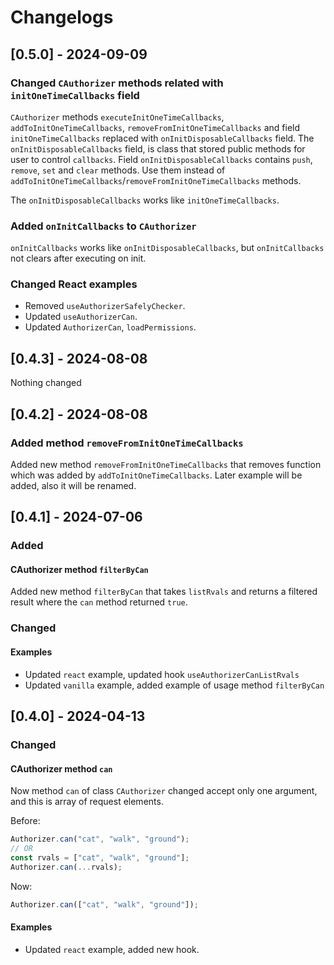 # Changelogs

## [0.5.0] - 2024-09-09

### Changed `CAuthorizer` methods related with `initOneTimeCallbacks` field

`CAuthorizer` methods `executeInitOneTimeCallbacks`, `addToInitOneTimeCallbacks`, `removeFromInitOneTimeCallbacks` and field `initOneTimeCallbacks` replaced with `onInitDisposableCallbacks` field. The `onInitDisposableCallbacks` field, is class that stored public methods for user to control `callbacks`. Field `onInitDisposableCallbacks` contains `push`, `remove`, `set` and `clear` methods. Use them instead of `addToInitOneTimeCallbacks`/`removeFromInitOneTimeCallbacks` methods.

The `onInitDisposableCallbacks` works like `initOneTimeCallbacks`.

### Added `onInitCallbacks` to `CAuthorizer`

`onInitCallbacks` works like `onInitDisposableCallbacks`, but `onInitCallbacks` not clears after executing on init.

### Changed React examples

- Removed `useAuthorizerSafelyChecker`.
- Updated `useAuthorizerCan`.
- Updated `AuthorizerCan`, `loadPermissions`.

## [0.4.3] - 2024-08-08

Nothing changed

## [0.4.2] - 2024-08-08

### Added method `removeFromInitOneTimeCallbacks`

Added new method `removeFromInitOneTimeCallbacks` that removes function which was added by `addToInitOneTimeCallbacks`. Later example will be added, also it will be renamed.

## [0.4.1] - 2024-07-06

### Added

#### CAuthorizer method `filterByCan`

Added new method `filterByCan` that takes `listRvals` and returns a filtered result where the `can` method returned `true`.

### Changed

#### Examples

- Updated `react` example, updated hook `useAuthorizerCanListRvals`
- Updated `vanilla` example, added example of usage method `filterByCan`

## [0.4.0] - 2024-04-13

### Changed

#### CAuthorizer method `can`

Now method `can` of class `CAuthorizer` changed accept only one argument, and this is array of request elements.

Before:

```ts
Authorizer.can("cat", "walk", "ground");
// OR
const rvals = ["cat", "walk", "ground"];
Authorizer.can(...rvals);
```

Now:

```ts
Authorizer.can(["cat", "walk", "ground"]);
```

#### Examples

- Updated `react` example, added new hook.
